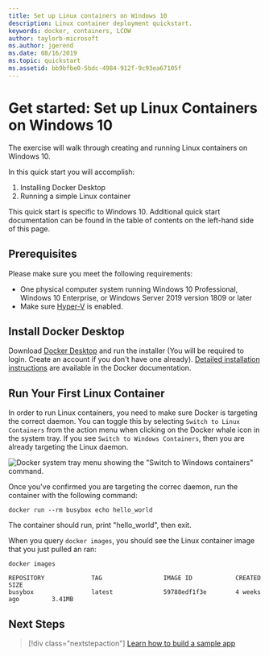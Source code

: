```yaml
---
title: Set up Linux containers on Windows 10
description: Linux container deployment quickstart.
keywords: docker, containers, LCOW
author: taylorb-microsoft
ms.author: jgerend
ms.date: 08/16/2019
ms.topic: quickstart
ms.assetid: bb9bfbe0-5bdc-4984-912f-9c93ea67105f
---
```


# Get started: Set up Linux Containers on Windows 10

The exercise will walk through creating and running Linux containers on Windows 10.

In this quick start you will accomplish:

1. Installing Docker Desktop
2. Running a simple Linux container

This quick start is specific to Windows 10. Additional quick start documentation can be found in the table of contents on the left-hand side of this page.

## Prerequisites

Please make sure you meet the following requirements:
- One physical computer system running Windows 10 Professional, Windows 10 Enterprise, or Windows
Server 2019 version 1809 or later
- Make sure [Hyper-V](/virtualization/hyper-v-on-windows/reference/hyper-v-requirements) is enabled.

## Install Docker Desktop

Download [Docker Desktop](https://store.docker.com/editions/community/docker-ce-desktop-windows) and run the installer (You will be required to login. Create an account if you don't have one already). [Detailed installation instructions](https://docs.docker.com/docker-for-windows/install) are available in the Docker documentation.

## Run Your First Linux Container

In order to run Linux containers, you need to make sure Docker is targeting the correct daemon. You can toggle this by selecting `Switch to Linux Containers` from the action menu when clicking on the Docker whale icon in the system tray. If you see `Switch to Windows Containers`, then you are already targeting the Linux daemon.

![Docker system tray menu showing the "Switch to Windows containers" command.](./media/switchDaemon.png)

Once you've confirmed you are targeting the correc daemon, run the container with the following command:

```console
docker run --rm busybox echo hello_world
```

The container should run, print "hello_world", then exit.

When you query `docker images`, you should see the Linux container image that you just pulled an ran:

```console
docker images

REPOSITORY             TAG                 IMAGE ID            CREATED             SIZE
busybox                latest              59788edf1f3e        4 weeks ago         3.41MB
```

## Next Steps

> [!div class="nextstepaction"]
> [Learn how to build a sample app](./building-sample-app.md)